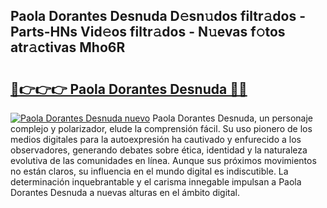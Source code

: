 ## Paola Dorantes Desnuda D𝚎sn𝚞dos filtr𝚊dos - Parts-HNs Vid𝚎os filtr𝚊dos - N𝚞evas f𝚘tos atr𝚊ctivas Mho6R

# <h2><a href="http://mb2gv6s.tromn.icu/?c=Paola+Dorantes+Desnuda">🔗👉👉👉 Paola Dorantes Desnuda 🔗🔗</a></h2>

[![Paola Dorantes Desnuda nuevo](https://i.imgur.com/pEAQMta.gif)](http://mb2gv6s.tromn.icu/?c=Paola+Dorantes+Desnuda)
Paola Dorantes Desnuda, un personaje complejo y polarizador, elude la comprensión fácil. Su uso pionero de los medios digitales para la autoexpresión ha cautivado y enfurecido a los observadores, generando debates sobre ética, identidad y la naturaleza evolutiva de las comunidades en línea. Aunque sus próximos movimientos no están claros, su influencia en el mundo digital es indiscutible. La determinación inquebrantable y el carisma innegable impulsan a Paola Dorantes Desnuda a nuevas alturas en el ámbito digital.
